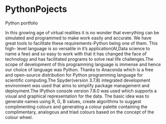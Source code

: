 # PythonPojects
Python portfolio

In this growing age of virtual realities it is no wonder that everything can be 
simulated and programmed to make work easily and accurate. We have great 
tools to facilitate these requirements-Python being one of them. This high- level 
language is so versatile in it’s application(AI,Data science to name a few) and so 
easy to work with that it has changed the face of technology and has facilitated 
programs to solve real life challenges.The scope of development of this 
programming language is immense and hence our choice of language was Python. 
Thanks to Anaconda which is a free and open-source distribution for Python 
programming language for scientific computing.The Spyder(version 3.7.8) 
integrated development environment was used that aims to simplify package 
management and deployment.The IPython console version 7.8.0 was used which 
supports a visual and graphical representation for the data. The basic idea was to 
generate names using R, G, B values, create algorithms to suggest complimenting 
colours and generating a colour palette containing the complimentary, analogous 
and triad colours based on the concept of the colour wheel.
